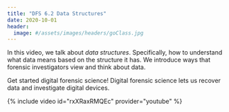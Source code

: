 ```yaml
---
title: "DFS 6.2 Data Structures"
date: 2020-10-01
header:
  image: #/assets/images/headers/goClass.jpg
---
```


In this video, we talk about *data structures*. Specifically, how to understand what data means based on the structure it has. We introduce ways that forensic investigators view and think about data.

Get started digital forensic science! Digital forensic science lets us recover data and investigate digital devices.

{% include video id="rxXRaxRMQEc" provider="youtube" %}